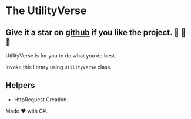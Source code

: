 ﻿# The UtilityVerse

## Give it a star on [github](https://github.com/purkayasta/TheUtilityVerse) if you like the project. 👏 🌠 🌟

UtilityVerse is for you to do what you do best. 

Invoke this library using ```UtilityVerse``` class.

## Helpers
- HttpRequest Creation.



Made ❤ with C#.